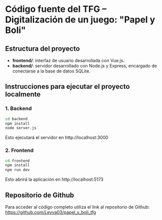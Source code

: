 # Código fuente del TFG – Digitalización de un juego: "Papel y Boli"

## Estructura del proyecto

- **frontend/**: interfaz de usuario desarrollada con Vue.js.
- **backend/**: servidor desarrollado con Node.js y Express, encargado de conectarse a la base de datos SQLite.

## Instrucciones para ejecutar el proyecto localmente

### 1. Backend

```bash
cd backend
npm install
node server.js
```
Esto ejecutará el servidor en http://localhost:3000

### 2. Frontend

```bash
cd frontend
npm install
npm run dev
```
Esto abrirá la aplicación en http://localhost:5173

## Repositorio de Github

Para acceder al código completo utiliza el link al repositorio de Github: https://github.com/Leyva03/papel_y_boli_tfg